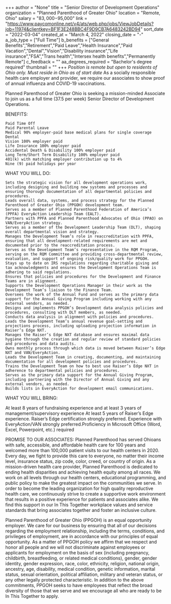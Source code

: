 +++
author = "None"
title = "Senior Director of Development Operations"
organization = "Planned Parenthood of Greater Ohio"
location = "Remote, Ohio"
salary = "$83,000-$95,000"
link = "https://www.paycomonline.net/v4/ats/web.php/jobs/ViewJobDetails?job=11974&clientkey=BF1F3E248BBC4F9D9CB7A6483242BD94"
sort_date = "2022-03-04"
created_at = "March 4, 2022"
closing_date = "-"
a_job_type = ["Full Time"]
b_benefits = ["General Benefits","Retirement","Paid Leave","Health Insurance","Paid Vacation","Dental","Vision","Disability insurance","Life insurance","FSA","Trans health","Intersex health benefits","Permanently Remote"]
c_feedback = ""
aa_degrees_required = "Bachelor's degree required"
thumbnail = ""
+++
*Position is remote but open to residents of Ohio only. Must reside in Ohio as of start date*
As a socially responsible health care employer and provider, we require our associates to show proof of annual influenza and COVID-19 vaccinations.

Planned Parenthood of Greater Ohio is seeking a mission-minded Associate to join us as a full time (37.5 per week) Senior Director of Development Operations.


BENEFITS:

    Paid Time Off
    Paid Parental Leave
    Medical 90% employer-paid base medical plans for single coverage
    Dental
    Vision 100% employer paid
    Life Insurance 100% employer paid
    Accidental Death & Disability 100% employer paid
    Long Term/Short Term Disability 100% employer paid
    401(k) with matching employer contribution up to 4%
    Nine (9) paid holidays per year


WHAT YOU WILL DO:

    Sets the strategic vision for all development operations work, including designing and building new systems and processes and ensuring thorough documentation of all departmental policies and procedures.
    Leads overall data, systems, and process strategy for the Planned Parenthood of Greater Ohio (PPGOH) development team.
    Serves as a member of Planned Parenthood Federation of America’s (PPFA) EveryAction Leadership Team (EALT).
    Partners with PPFA and Planned Parenthood Advocates of Ohio (PPAO) on VAN/EveryAction strategy.
    Serves as a member of the Development Leadership Team (DLT), shaping overall departmental vision and strategy. 
    Manages the Development Team’s role in reaccreditation with PPFA, ensuring that all development-related requirements are met and documented prior to the reaccreditation process.
    Serves as the Development Team’s representative in the RQM Program, serving on the RQM Committee and providing cross-departmental review, evaluation, and support of ongoing risk/quality work for PPGOH.
    Stays up to date on IRS regulations regarding charitable giving and tax acknowledgments and ensures the Development Operations Team is adhering to said regulations.
    Ensures that policies and procedures for the Development and Finance Teams are in alignment.
    Supports the Development Operations Manager in their work as the Development Team’s liaison to the Finance Team.
    Oversees the work of the Annual Fund and serves as the primary data support for the Annual Giving Program including working with any external vendors, as needed.
    Designs and implements PPGOH’s Development data analysis policies and procedures, consulting with DLT members, as needed.
    Conducts data analysis in alignment with policies and procedures.
    Leads the Development Team’s annual revenue goal-setting and projections process, including uploading projection information in Raiser’s Edge NXT.
    Manages the Raiser’s Edge NXT database and ensures maximal data hygiene through the creation and regular review of standard policies and procedures and data audits.
    Owns monthly process through which data is moved between Raiser’s Edge NXT and VAN/EveryAction.
    Leads the Development Team in creating, documenting, and maintaining documentation for all development policies and procedures.
    Trains the Development Team on how to best use Raiser’s Edge NXT in adherence to departmental policies and procedures.
    Serves as the primary data support for the Annual Giving Program, including partnering with the Director of Annual Giving and any external vendors, as needed.
    Builds lists in EveryAction for development email communications.

 

WHAT YOU WILL BRING:

At least 8 years of fundraising experience and at least 3 years of management/supervisory experience
At least 5 years of Raiser’s Edge experience. Raiser’s Edge certification strongly preferred.
Experience with EveryAction/VAN strongly preferred.Proficiency in Microsoft Office (Word, Excel, Powerpoint, etc.) required

 

PROMISE TO OUR ASSOCIATES:
Planned Parenthood has served Ohioans with safe, accessible, and affordable health care for 100 years and welcomed more than 100,000 patient visits to our health centers in 2020. Every day, we fight to provide this care to everyone, no matter their income level, insurance status, zip code, color, creed, or country of origin.
As a mission-driven health care provider, Planned Parenthood is dedicated to ending health disparities and achieving health equity among all races. We work on all levels through our health centers, educational programming, and public policy to make the greatest impact on the communities we serve.
In order to become the leading organization for high quality reproductive health care, we continuously strive to create a supportive work environment that results in a positive experience for patients and associates alike. We find this support in our In This Together workplace values and service standards that bring associates together and foster an inclusive culture.

 

Planned Parenthood of Greater Ohio (PPGOH) is an equal opportunity employer. We care for our business by ensuring that all of our decisions regarding the employment relationship, including the terms, conditions, and privileges of employment, are in accordance with our principles of equal opportunity.
As a matter of PPGOH policy we affirm that we respect and honor all people and we will not discriminate against employees or applicants for employment on the basis of sex (including pregnancy, childbirth, breastfeeding, or related medical conditions), gender, gender identity, gender expression, race, color, ethnicity, religion, national origin, ancestry, age, disability, medical condition, genetic information, marital status, sexual orientation, political affiliation, military and veteran status, or any other legally protected characteristic.
In addition to the above commitments, PPGOH seeks to have employees that reflect the broad diversity of those that we serve and we encourage all who are ready to be In This Together to apply.
